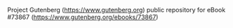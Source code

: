 Project Gutenberg (https://www.gutenberg.org) public repository for eBook #73867 (https://www.gutenberg.org/ebooks/73867)
